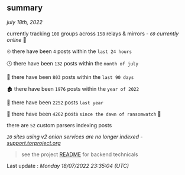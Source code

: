 
## summary
_july 18th, 2022_

currently tracking `108` groups across `158` relays & mirrors - _`60` currently online_ 📡

⏲ there have been `4` posts within the `last 24 hours`

🕓 there have been `132` posts within the `month of july`

📅 there have been `803` posts within the `last 90 days`

🏚 there have been `1976` posts within the `year of 2022`

🚀 there have been `2252` posts `last year`

🦕 there have been `4262` posts `since the dawn of ransomwatch` 🐣

there are `52` custom parsers indexing posts

_`20` sites using v2 onion services are no longer indexed - [support.torproject.org](https://support.torproject.org/onionservices/v2-deprecation/)_

> see the project [README](https://github.com/jmousqueton/ransomwatch#readme) for backend technicals



Last update : _Monday 18/07/2022 23:35:04 (UTC)_

